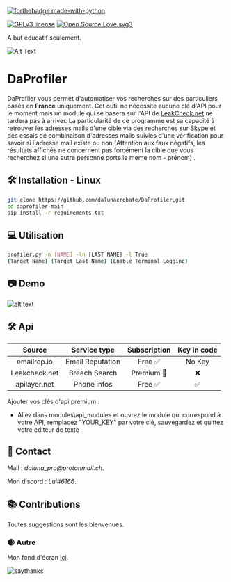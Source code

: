 [![forthebadge made-with-python](http://ForTheBadge.com/images/badges/made-with-python.svg)](https://www.python.org/)

[![GPLv3 license](https://img.shields.io/badge/License-GPLv3-blue.svg)](http://perso.crans.org/besson/LICENSE.html) [![Open Source Love svg3](https://badges.frapsoft.com/os/v3/open-source.svg?v=103)](https://github.com/dalunacrobate/daprofiler)



A but educatif seulement.

![Alt Text](https://i.ibb.co/58v91qc/download-1.gif)

# DaProfiler
DaProfiler vous permet d'automatiser vos recherches sur des particuliers basés en **__France__** uniquement. Cet outil ne nécessite aucune clé d'API pour le moment mais un module qui se basera sur l'API de [LeakCheck.net](https://leakcheck.net/) ne tardera pas à arriver.
La particularité de ce programme est sa capacité à retrouver les adresses mails d'une cible via des recherches sur [Skype](https://www.skype.com/fr/) et des essais de combinaison d'adresses mails suivies d'une vérification pour savoir si l'adresse mail existe ou non (Attention aux faux négatifs, les résultats affichés ne concernent pas forcément la cible que vous recherchez si une autre personne porte le meme nom - prénom) .

## 🛠 Installation - Linux


```bash
git clone https://github.com/dalunacrobate/DaProfiler.git
cd daprofiler-main
pip install -r requirements.txt
```
## 💻 Utilisation
```bash
profiler.py -n [NAME] -ln [LAST NAME] -l True
(Target Name) (Target Last Name) (Enable Terminal Logging)
```

## 📷 Demo
![alt text](https://i.ibb.co/HttbPYR/t-l-chargement-5.png)

## 🛠 Api
| Source | Service type | Subscription | Key in code |
| :---: | :---: | :---: | :---: |
| emailrep.io | Email Reputation | Free ✅ | No Key |
| Leakcheck.net | Breach Search | Premium 🔑 | ❌ | 
| apilayer.net | Phone infos | Free ✅ | ✅ |

Ajouter vos clés d'api premium :
+ Allez dans modules\api_modules et ouvrez le module qui correspond à votre API, remplacez "YOUR_KEY" par votre clé, sauvegardez et quittez votre editeur de texte

##  📝 Contact
Mail : _daluna_pro@protonmail.ch_.

Mon discord : _Lui#6166_.

## 📚 Contributions
Toutes suggestions sont les bienvenues.

### 🌒 Autre
Mon fond d'écran [ici](https://new-game-plus.fr/wp-content/uploads/2020/11/cyberpunk-2077-art.jpg).

![saythanks](https://img.shields.io/badge/say-thanks-ff69b4.svg)

